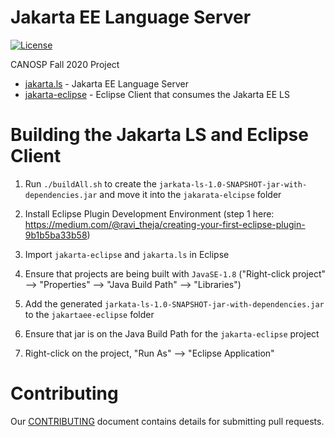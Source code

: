 # Jakarta EE Language Server
[![License](https://img.shields.io/badge/License-EPL%202.0-red.svg?label=license&logo=eclipse)](https://www.eclipse.org/legal/epl-2.0/)


CANOSP Fall 2020 Project

- [jakarta.ls](/jakarta.ls) - Jakarta EE Language Server
- [jakarta-eclipse](/jakarta-eclipse) - Eclipse Client that consumes the Jakarta EE LS

# Building the Jakarta LS and Eclipse Client

1. Run `./buildAll.sh` to create the `jarkata-ls-1.0-SNAPSHOT-jar-with-dependencies.jar` and move it into the `jakarata-elcipse` folder

2. Install Eclipse Plugin Development Environment (step 1 here: https://medium.com/@ravi_theja/creating-your-first-eclipse-plugin-9b1b5ba33b58)

3. Import `jakarta-eclipse` and `jakarta.ls` in Eclipse

4. Ensure that projects are being built with `JavaSE-1.8` ("Right-click project" --> "Properties" --> "Java Build Path" --> "Libraries")

5. Add the generated `jarkata-ls-1.0-SNAPSHOT-jar-with-dependencies.jar` to the `jakartaee-eclipse` folder

6. Ensure that jar is on the Java Build Path for the `jakarta-eclipse` project

7. Right-click on the project, "Run As" --> "Eclipse Application"

# Contributing

Our [CONTRIBUTING](CONTRIBUTING.md) document contains details for submitting pull requests.